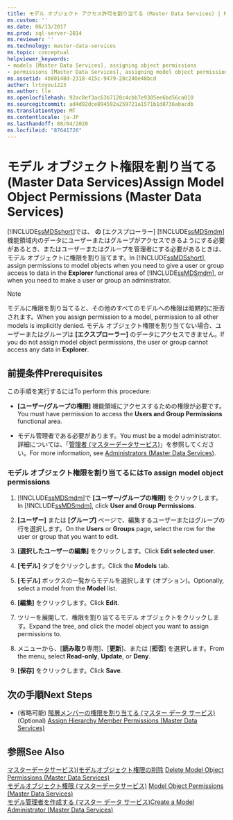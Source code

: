 ```yaml
---
title: モデル オブジェクト アクセス許可を割り当てる (Master Data Services) | Microsoft Docs
ms.custom: ''
ms.date: 06/13/2017
ms.prod: sql-server-2014
ms.reviewer: ''
ms.technology: master-data-services
ms.topic: conceptual
helpviewer_keywords:
- models [Master Data Services], assigning object permissions
- permissions [Master Data Services], assigning model object permissions
ms.assetid: 4b80148d-2318-415c-9479-28c240e48bcd
author: lrtoyou1223
ms.author: lle
ms.openlocfilehash: 92ac8ef3ac63b7128c4cbb7e9305ee6bd56ca010
ms.sourcegitcommit: ad4d92dce894592a259721a1571b1d8736abacdb
ms.translationtype: MT
ms.contentlocale: ja-JP
ms.lasthandoff: 08/04/2020
ms.locfileid: "87641726"
---
```

# <a name="assign-model-object-permissions-master-data-services"></a><span data-ttu-id="6989e-102">モデル オブジェクト権限を割り当てる (Master Data Services)</span><span class="sxs-lookup"><span data-stu-id="6989e-102">Assign Model Object Permissions (Master Data Services)</span></span>
  <span data-ttu-id="6989e-103">[!INCLUDE[ssMDSshort](../includes/ssmdsshort-md.md)]では、 **の** [エクスプローラー] [!INCLUDE[ssMDSmdm](../includes/ssmdsmdm-md.md)]機能領域内のデータにユーザーまたはグループがアクセスできるようにする必要があるとき、またはユーザーまたはグループを管理者にする必要があるときは、モデル オブジェクトに権限を割り当てます。</span><span class="sxs-lookup"><span data-stu-id="6989e-103">In [!INCLUDE[ssMDSshort](../includes/ssmdsshort-md.md)], assign permissions to model objects when you need to give a user or group access to data in the **Explorer** functional area of [!INCLUDE[ssMDSmdm](../includes/ssmdsmdm-md.md)], or when you need to make a user or group an administrator.</span></span>  
  
> [!NOTE]  
>  <span data-ttu-id="6989e-104">モデルに権限を割り当てると、その他のすべてのモデルへの権限は暗黙的に拒否されます。</span><span class="sxs-lookup"><span data-stu-id="6989e-104">When you assign permission to a model, permission to all other models is implicitly denied.</span></span> <span data-ttu-id="6989e-105">モデル オブジェクト権限を割り当てない場合、ユーザーまたはグループは **[エクスプローラー]** のデータにアクセスできません。</span><span class="sxs-lookup"><span data-stu-id="6989e-105">If you do not assign model object permissions, the user or group cannot access any data in **Explorer**.</span></span>  
  
## <a name="prerequisites"></a><span data-ttu-id="6989e-106">前提条件</span><span class="sxs-lookup"><span data-stu-id="6989e-106">Prerequisites</span></span>  
 <span data-ttu-id="6989e-107">この手順を実行するには</span><span class="sxs-lookup"><span data-stu-id="6989e-107">To perform this procedure:</span></span>  
  
-   <span data-ttu-id="6989e-108">**[ユーザー/グループの権限]** 機能領域にアクセスするための権限が必要です。</span><span class="sxs-lookup"><span data-stu-id="6989e-108">You must have permission to access the **Users and Group Permissions** functional area.</span></span>  
  
-   <span data-ttu-id="6989e-109">モデル管理者である必要があります。</span><span class="sxs-lookup"><span data-stu-id="6989e-109">You must be a model administrator.</span></span> <span data-ttu-id="6989e-110">詳細については、「[管理者 &#40;マスターデータサービス&#41;](administrators-master-data-services.md)」を参照してください。</span><span class="sxs-lookup"><span data-stu-id="6989e-110">For more information, see [Administrators &#40;Master Data Services&#41;](administrators-master-data-services.md).</span></span>  
  
### <a name="to-assign-model-object-permissions"></a><span data-ttu-id="6989e-111">モデル オブジェクト権限を割り当てるには</span><span class="sxs-lookup"><span data-stu-id="6989e-111">To assign model object permissions</span></span>  
  
1.  <span data-ttu-id="6989e-112">[!INCLUDE[ssMDSmdm](../includes/ssmdsmdm-md.md)]で **[ユーザー/グループの権限]** をクリックします。</span><span class="sxs-lookup"><span data-stu-id="6989e-112">In [!INCLUDE[ssMDSmdm](../includes/ssmdsmdm-md.md)], click **User and Group Permissions**.</span></span>  
  
2.  <span data-ttu-id="6989e-113">**[ユーザー]** または **[グループ]** ページで、編集するユーザーまたはグループの行を選択します。</span><span class="sxs-lookup"><span data-stu-id="6989e-113">On the **Users** or **Groups** page, select the row for the user or group that you want to edit.</span></span>  
  
3.  <span data-ttu-id="6989e-114">**[選択したユーザーの編集]** をクリックします。</span><span class="sxs-lookup"><span data-stu-id="6989e-114">Click **Edit selected user**.</span></span>  
  
4.  <span data-ttu-id="6989e-115">**[モデル]** タブをクリックします。</span><span class="sxs-lookup"><span data-stu-id="6989e-115">Click the **Models** tab.</span></span>  
  
5.  <span data-ttu-id="6989e-116">**[モデル]** ボックスの一覧からモデルを選択します (オプション)。</span><span class="sxs-lookup"><span data-stu-id="6989e-116">Optionally, select a model from the **Model** list.</span></span>  
  
6.  <span data-ttu-id="6989e-117">**[編集]** をクリックします。</span><span class="sxs-lookup"><span data-stu-id="6989e-117">Click **Edit**.</span></span>  
  
7.  <span data-ttu-id="6989e-118">ツリーを展開して、権限を割り当てるモデル オブジェクトをクリックします。</span><span class="sxs-lookup"><span data-stu-id="6989e-118">Expand the tree, and click the model object you want to assign permissions to.</span></span>  
  
8.  <span data-ttu-id="6989e-119">メニューから、[**読み取り**専用]、[**更新**]、または [**拒否**] を選択します。</span><span class="sxs-lookup"><span data-stu-id="6989e-119">From the menu, select **Read-only**, **Update**, or **Deny**.</span></span>  
  
9. <span data-ttu-id="6989e-120">**[保存]** をクリックします。</span><span class="sxs-lookup"><span data-stu-id="6989e-120">Click **Save**.</span></span>  
  
## <a name="next-steps"></a><span data-ttu-id="6989e-121">次の手順</span><span class="sxs-lookup"><span data-stu-id="6989e-121">Next Steps</span></span>  
  
-   <span data-ttu-id="6989e-122">(省略可能) [階層メンバーの権限を割り当てる (マスター データ サービス)](../../2014/master-data-services/assign-hierarchy-member-permissions-master-data-services.md)</span><span class="sxs-lookup"><span data-stu-id="6989e-122">(Optional) [Assign Hierarchy Member Permissions &#40;Master Data Services&#41;](../../2014/master-data-services/assign-hierarchy-member-permissions-master-data-services.md)</span></span>  
  
## <a name="see-also"></a><span data-ttu-id="6989e-123">参照</span><span class="sxs-lookup"><span data-stu-id="6989e-123">See Also</span></span>  
 <span data-ttu-id="6989e-124">[マスターデータサービス&#41;&#40;モデルオブジェクト権限の削除](../../2014/master-data-services/delete-model-object-permissions-master-data-services.md) </span><span class="sxs-lookup"><span data-stu-id="6989e-124">[Delete Model Object Permissions &#40;Master Data Services&#41;](../../2014/master-data-services/delete-model-object-permissions-master-data-services.md) </span></span>  
 <span data-ttu-id="6989e-125">[モデルオブジェクト権限 &#40;マスターデータサービス&#41;](../../2014/master-data-services/model-object-permissions-master-data-services.md) </span><span class="sxs-lookup"><span data-stu-id="6989e-125">[Model Object Permissions &#40;Master Data Services&#41;](../../2014/master-data-services/model-object-permissions-master-data-services.md) </span></span>  
 [<span data-ttu-id="6989e-126">モデル管理者を作成する (マスター データ サービス)</span><span class="sxs-lookup"><span data-stu-id="6989e-126">Create a Model Administrator &#40;Master Data Services&#41;</span></span>](../../2014/master-data-services/create-a-model-administrator-master-data-services.md)  
  
  
